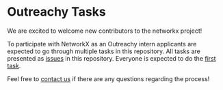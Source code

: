 # Outreachy Tasks

We are excited to welcome new contributors to the networkx project! 

To participate with NetworkX as an Outreachy intern applicants are expected to go through multiple tasks in this repository. All tasks are presented as [issues](https://github.com/networkx/outreachy/issues) in this repository. Everyone is expected to do the [first task](https://github.com/networkx/outreachy/issues/2).

Feel free to [contact us](https://github.com/networkx/networkx/discussions/5396) if there are any questions regarding the process! 
